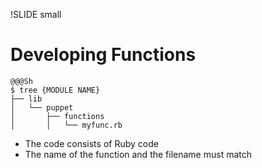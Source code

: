 !SLIDE small
# Developing Functions

    @@@Sh
    $ tree {MODULE NAME}
    ├── lib
    │   └── puppet
    │       ├── functions
    │       │   └── myfunc.rb
* The code consists of Ruby code
* The name of the function and the filename must match
